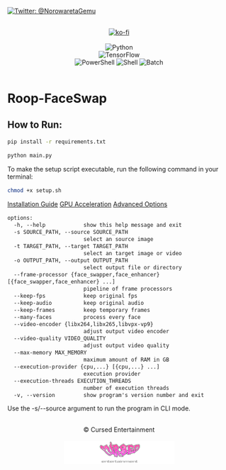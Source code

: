 [![Twitter: @NorowaretaGemu](https://img.shields.io/badge/contact-@NorowaretaGemu-blue.svg?style=flat)](https://x.com/NorowaretaGemu)

<br>
<div align="center">
  <a href="https://ko-fi.com/cursedentertainment">
    <img src="https://ko-fi.com/img/githubbutton_sm.svg" alt="ko-fi" style="width: 20%;"/>
  </a>
</div>
<br>

<div align="center">
  <img alt="Python" src="https://img.shields.io/badge/python%20-%23323330.svg?&style=for-the-badge&logo=python&logoColor=white"/>
</div>

<div align="center">
  <img alt="TensorFlow" src="https://img.shields.io/badge/tensorflow%20-%23323330.svg?&style=for-the-badge&logo=tensorflow&logoColor=white"/>
</div>
<div align="center">
  <img alt="PowerShell" src="https://img.shields.io/badge/PowerShell-%23323330.svg?&style=for-the-badge&logo=powershell&logoColor=white"/>
  <img alt="Shell" src="https://img.shields.io/badge/Shell-%23323330.svg?&style=for-the-badge&logo=gnu-bash&logoColor=white"/>
  <img alt="Batch" src="https://img.shields.io/badge/Batch-%23323330.svg?&style=for-the-badge&logo=windows&logoColor=white"/>
  </div>  
  <br>

# Roop-FaceSwap

## How to Run:
```bash
pip install -r requirements.txt
```
```bash
python main.py
```
To make the setup script executable, run the following command in your terminal:

```bash
chmod +x setup.sh
```

[Installation Guide](https://github.com/s0md3v/roop/wiki/1.-Installation)
[GPU Acceleration](https://github.com/s0md3v/roop/wiki/2.-Acceleration)
[Advanced Options](https://github.com/s0md3v/roop/wiki/Advanced-Options)

```
options:
  -h, --help            show this help message and exit
  -s SOURCE_PATH, --source SOURCE_PATH
                        select an source image
  -t TARGET_PATH, --target TARGET_PATH
                        select an target image or video
  -o OUTPUT_PATH, --output OUTPUT_PATH
                        select output file or directory
  --frame-processor {face_swapper,face_enhancer} [{face_swapper,face_enhancer} ...]
                        pipeline of frame processors
  --keep-fps            keep original fps
  --keep-audio          keep original audio
  --keep-frames         keep temporary frames
  --many-faces          process every face
  --video-encoder {libx264,libx265,libvpx-vp9}
                        adjust output video encoder
  --video-quality VIDEO_QUALITY
                        adjust output video quality
  --max-memory MAX_MEMORY
                        maximum amount of RAM in GB
  --execution-provider {cpu,...} [{cpu,...} ...]
                        execution provider
  --execution-threads EXECUTION_THREADS
                        number of execution threads
  -v, --version         show program's version number and exit
```

Use the -s/--source argument to run the program in CLI mode.

<br>
<div align="center">
© Cursed Entertainment
</div>
<br>
<div align="center">
<a href="https://cursed-entertainment.itch.io/" target="_blank">
    <img src="https://github.com/CursedPrograms/cursedentertainment/raw/main/images/logos/logo-wide-grey.png"
        alt="CursedEntertainment Logo" style="width:250px;">
</a>
</div>
